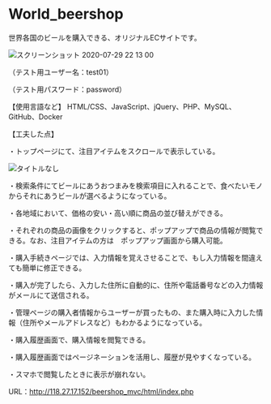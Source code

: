 # World_beershop
世界各国のビールを購入できる、オリジナルECサイトです。

![スクリーンショット 2020-07-29 22 13 00](https://user-images.githubusercontent.com/63849657/88804333-bce58e00-d1e8-11ea-94e8-3b96c237810e.png)

（テスト用ユーザー名：test01）

（テスト用パスワード：password）

【使用言語など】
HTML/CSS、JavaScript、jQuery、PHP、MySQL、GitHub、Docker

【工夫した点】

・トップページにて、注目アイテムをスクロールで表示している。

![タイトルなし](https://user-images.githubusercontent.com/63849657/89090506-45794f80-d3de-11ea-8e19-2af52a9f6dce.gif)

・検索条件にてビールにあうおつまみを検索項目に入れることで、食べたいモノからそれにあうビールが選べるようになっている。

・各地域において、価格の安い・高い順に商品の並び替えができる。

・それぞれの商品の画像をクリックすると、ポップアップで商品の情報が閲覧できる。なお、注目アイテムの方は　ポップアップ画面から購入可能。

・購入手続きページでは、入力情報を覚えさせることで、もし入力情報を間違えても簡単に修正できる。

・購入が完了したら、入力した住所に自動的に、住所や電話番号などの入力情報がメールにて送信される。

・管理ページの購入者情報からユーザーが買ったもの、また購入時に入力した情報（住所やメールアドレスなど）もわかるようになっている。

・購入履歴画面で、購入情報を閲覧できる。

・購入履歴画面ではページネーションを活用し、履歴が見やすくなっている。

・スマホで閲覧したときに表示が崩れない。

URL：http://118.27.17.152/beershop_mvc/html/index.php
